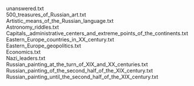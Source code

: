 unanswered.txt  
500_treasures_of_Russian_art.txt  
Artistic_means_of_the_Russian_language.txt  
Astronomy_riddles.txt  
Capitals,_administrative_centers_and_extreme_points_of_the_continents.txt  
Eastern_Europe_countries_in_XX_century.txt  
Eastern_Europe_geopolitics.txt  
Economics.txt  
Nazi_leaders.txt  
Russian_painting_at_the_turn_of_XIX_and_XX_centuries.txt  
Russian_painting_of_the_second_half_of_the_XIX_century.txt  
Russian_painting_until_the_second_half_of_the_XIX_century.txt  